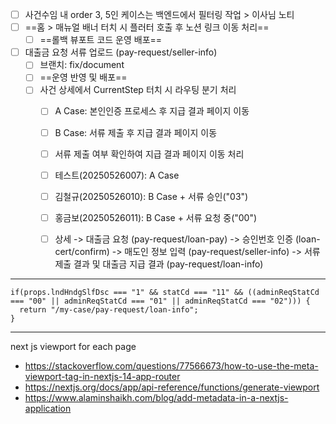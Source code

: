 - [ ] 사건수임 내 order 3, 5인 케이스는 백엔드에서 필터링 작업 > 이사님 노티
- [ ] ==홈 > 매뉴얼 배너 터치 시 플러터 호출 후 노션 링크 이동 처리==
	- [ ] ==롤백 뷰포트 코드 운영 배포==
- [ ] 대출금 요청 서류 업로드 (pay-request/seller-info)
	- [ ] 브랜치: fix/document
	- [ ] ==운영 반영 및 배포==
	- [ ] 사건 상세에서 CurrentStep 터치 시 라우팅 분기 처리
		- [ ] A Case: 본인인증 프로세스 후 지급 결과 페이지 이동
		- [ ] B Case: 서류 제출 후 지급 결과 페이지 이동
		- [ ] 서류 제출 여부 확인하여 지급 결과 페이지 이동 처리
		- [ ] 테스트(20250526007): A Case
		- [ ] 김철규(20250526010): B Case + 서류 승인("03")
		- [ ] 홍금보(20250526011): B Case + 서류 요청 중("00")
		- [ ] 상세 
			-> 대출금 요청 (pay-request/loan-pay)
			-> 승인번호 인증 (loan-cert/confirm)
			-> 매도인 정보 입력 (pay-request/seller-info)
			-> 서류 제출 결과 및 대출금 지급 결과 (pay-request/loan-info)








***
```tsx
if(props.lndHndgSlfDsc === "1" && statCd === "11" && ((adminReqStatCd === "00" || adminReqStatCd === "01" || adminReqStatCd === "02"))) {  
  return "/my-case/pay-request/loan-info";  
}
```

***
next js viewport for each page
- https://stackoverflow.com/questions/77566673/how-to-use-the-meta-viewport-tag-in-nextjs-14-app-router
- https://nextjs.org/docs/app/api-reference/functions/generate-viewport
- https://www.alaminshaikh.com/blog/add-metadata-in-a-nextjs-application